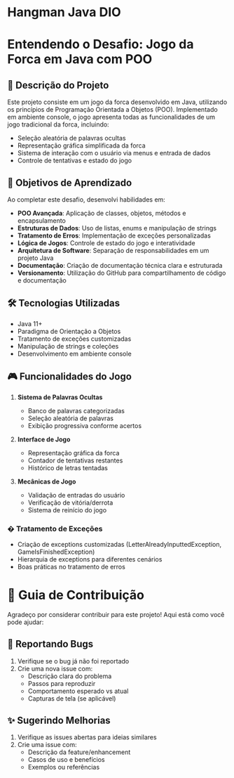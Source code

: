 # Hangman Java DIO

# Entendendo o Desafio: Jogo da Forca em Java com POO

## 📝 Descrição do Projeto
Este projeto consiste em um jogo da forca desenvolvido em Java, utilizando os princípios de Programação Orientada a Objetos (POO). Implementado em ambiente console, o jogo apresenta todas as funcionalidades de um jogo tradicional da forca, incluindo:

- Seleção aleatória de palavras ocultas
- Representação gráfica simplificada da forca
- Sistema de interação com o usuário via menus e entrada de dados
- Controle de tentativas e estado do jogo

## 🎯 Objetivos de Aprendizado
Ao completar este desafio, desenvolvi habilidades em:

- **POO Avançada**: Aplicação de classes, objetos, métodos e encapsulamento
- **Estruturas de Dados**: Uso de listas, enums e manipulação de strings
- **Tratamento de Erros**: Implementação de exceções personalizadas
- **Lógica de Jogos**: Controle de estado do jogo e interatividade
- **Arquitetura de Software**: Separação de responsabilidades em um projeto Java
- **Documentação**: Criação de documentação técnica clara e estruturada
- **Versionamento**: Utilização do GitHub para compartilhamento de código e documentação

## 🛠️ Tecnologias Utilizadas
- Java 11+
- Paradigma de Orientação a Objetos
- Tratamento de exceções customizadas
- Manipulação de strings e coleções
- Desenvolvimento em ambiente console

## 🎮 Funcionalidades do Jogo
1. **Sistema de Palavras Ocultas**
   - Banco de palavras categorizadas
   - Seleção aleatória de palavras
   - Exibição progressiva conforme acertos

2. **Interface de Jogo**
   - Representação gráfica da forca
   - Contador de tentativas restantes
   - Histórico de letras tentadas

3. **Mecânicas de Jogo**
   - Validação de entradas do usuário
   - Verificação de vitória/derrota
   - Sistema de reinício do jogo

### � Tratamento de Exceções
- Criação de exceptions customizadas (LetterAlreadyInputtedException, GameIsFinishedException)
- Hierarquia de exceptions para diferentes cenários
- Boas práticas no tratamento de erros

# 👥 Guia de Contribuição

Agradeço por considerar contribuir para este projeto! Aqui está como você pode ajudar:

## 🐛 Reportando Bugs

1. Verifique se o bug já não foi reportado
2. Crie uma nova issue com:
   - Descrição clara do problema
   - Passos para reproduzir
   - Comportamento esperado vs atual
   - Capturas de tela (se aplicável)

## ✨ Sugerindo Melhorias

1. Verifique as issues abertas para ideias similares
2. Crie uma issue com:
   - Descrição da feature/enhancement
   - Casos de uso e benefícios
   - Exemplos ou referências
